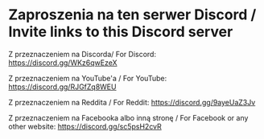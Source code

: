 # Zaproszenia na ten serwer Discord / Invite links to this Discord server

Z przeznaczeniem na Discorda/ For Discord:
https://discord.gg/WKz6qwEzeX

Z przeznaczeniem na YouTube'a / For YouTube:
<https://discord.gg/RJGfZq8WEU>

Z przeznaczeniem na Reddita / For Reddit:
<https://discord.gg/9ayeUaZ3Jv>

Z przeznaczeniem na Facebooka albo inną stronę / For Facebook or any other website:
<https://discord.gg/sc5psH2cvR>